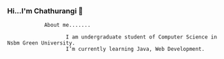 ###                                                          Hi...I'm Chathurangi 👋
      
                About me.......

                       I am undergraduate student of Computer Science in Nsbm Green University.
                       I’m currently learning Java, Web Development.                   
                                         
<!--
- 🌱 I’m currently learning Java, Web Development. 
- 👯 I’m looking to collaborate on ...
- 🤔 I’m looking for help with ...
- 💬 Ask me about ...
- 📫 How to reach me: ...
- 😄 Pronouns: ... 
- ⚡ Fun fact: ...
-->
